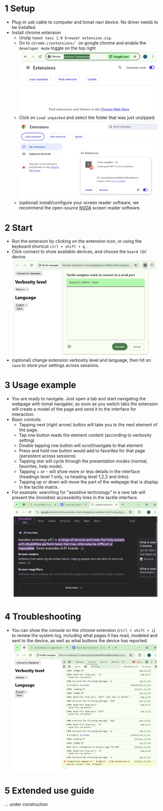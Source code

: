 # 1 Setup

- Plug-in usb cable to computer and tomat navi device. No driver needs to be installed.   
- Install chrome extension  
  - Unzip `tomat navi 1.0 browser extension.zip`.  
  - Go to `` chrome://extensions/` `` on google chrome and enable the `developer mode` toggle on the top right  ![Load unpacked button](/docs/img/image.png)
  - Click on `Load unpacked` and select the folder that was just unzipped.![Load unpacked button](/docs/img/image-1.png)  
  - (optional) install/configure your screen reader software, we recommend the open-source [NVDA](https://www.nvaccess.org/download/) screen reader software. 

# 2 Start 

- Run the extension by clicking on the extension icon, or using the keyboard shortcut `ctrl + shift + q` .   
- Click connect to show available devices, and choose the `board CDC` device. ![Connect to device](/docs/img/image-2.png)  
- (optional) change extension verbosity level and language, then hit on `save` to store your settings across sessions. 

# 3 Usage example

- You are ready to navigate. Just open a tab and start navigating the webpage with tomat navigator, as soon as you switch tabs the extension will create a model of the page and send it to the interface for interaction.   
- Basic controls:  
  - Tapping next (right arrow) button will take you to the next element of the page.  
  - Tap row button reads the element content (according to verbosity setting)  
  - Double tapping row button will scroll/navigate to that element  
  - Press and hold row button would add to favorites for that page (persistent across sessions)  
  - Tapping star will cycle through the presentation modes (normal, favorites, help mode).   
  - Tapping \+ or \- will show more or less details in the interface (headings level 1 only, vs heading level 1,2,3 and links).   
  - Tapping up or down will move the part of the webpage that is display in the tactile matrix.   
- For example: searching for “assistive technology” in a new tab will present the (invisible) accessibility links in the tactile interface. ![Accessibility links example](/docs/img/image-3.png)

# 4 Troubleshooting

- You can show the console on the chrome extension (`ctrl + shift + i`) to review the system log, including what pages it has read, modeled and sent to the device, as well as what buttons the device has reported. ![Chrome extension console](/docs/img/image-4.png)

# 5 Extended use guide
... under construction